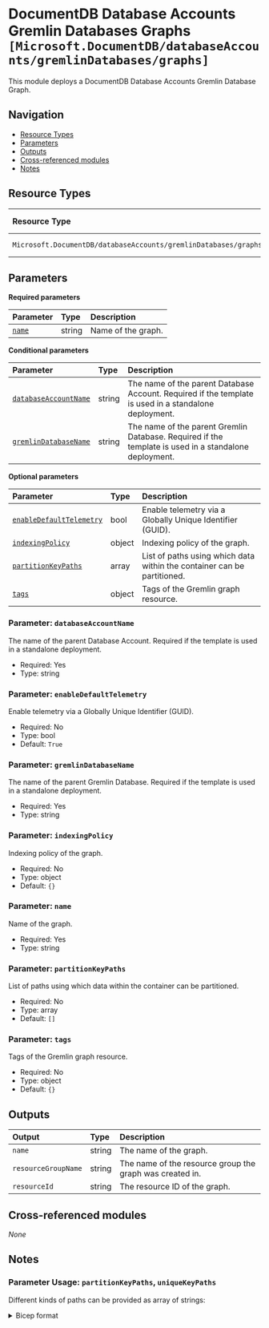# DocumentDB Database Accounts Gremlin Databases Graphs `[Microsoft.DocumentDB/databaseAccounts/gremlinDatabases/graphs]`

This module deploys a DocumentDB Database Accounts Gremlin Database Graph.

## Navigation

- [Resource Types](#Resource-Types)
- [Parameters](#Parameters)
- [Outputs](#Outputs)
- [Cross-referenced modules](#Cross-referenced-modules)
- [Notes](#Notes)

## Resource Types

| Resource Type | API Version |
| :-- | :-- |
| `Microsoft.DocumentDB/databaseAccounts/gremlinDatabases/graphs` | [2023-04-15](https://learn.microsoft.com/en-us/azure/templates/Microsoft.DocumentDB/2023-04-15/databaseAccounts/gremlinDatabases/graphs) |

## Parameters

**Required parameters**

| Parameter | Type | Description |
| :-- | :-- | :-- |
| [`name`](#parameter-name) | string | Name of the graph. |

**Conditional parameters**

| Parameter | Type | Description |
| :-- | :-- | :-- |
| [`databaseAccountName`](#parameter-databaseaccountname) | string | The name of the parent Database Account. Required if the template is used in a standalone deployment. |
| [`gremlinDatabaseName`](#parameter-gremlindatabasename) | string | The name of the parent Gremlin Database. Required if the template is used in a standalone deployment. |

**Optional parameters**

| Parameter | Type | Description |
| :-- | :-- | :-- |
| [`enableDefaultTelemetry`](#parameter-enabledefaulttelemetry) | bool | Enable telemetry via a Globally Unique Identifier (GUID). |
| [`indexingPolicy`](#parameter-indexingpolicy) | object | Indexing policy of the graph. |
| [`partitionKeyPaths`](#parameter-partitionkeypaths) | array | List of paths using which data within the container can be partitioned. |
| [`tags`](#parameter-tags) | object | Tags of the Gremlin graph resource. |

### Parameter: `databaseAccountName`

The name of the parent Database Account. Required if the template is used in a standalone deployment.
- Required: Yes
- Type: string

### Parameter: `enableDefaultTelemetry`

Enable telemetry via a Globally Unique Identifier (GUID).
- Required: No
- Type: bool
- Default: `True`

### Parameter: `gremlinDatabaseName`

The name of the parent Gremlin Database. Required if the template is used in a standalone deployment.
- Required: Yes
- Type: string

### Parameter: `indexingPolicy`

Indexing policy of the graph.
- Required: No
- Type: object
- Default: `{}`

### Parameter: `name`

Name of the graph.
- Required: Yes
- Type: string

### Parameter: `partitionKeyPaths`

List of paths using which data within the container can be partitioned.
- Required: No
- Type: array
- Default: `[]`

### Parameter: `tags`

Tags of the Gremlin graph resource.
- Required: No
- Type: object
- Default: `{}`


## Outputs

| Output | Type | Description |
| :-- | :-- | :-- |
| `name` | string | The name of the graph. |
| `resourceGroupName` | string | The name of the resource group the graph was created in. |
| `resourceId` | string | The resource ID of the graph. |

## Cross-referenced modules

_None_

## Notes

### Parameter Usage: `partitionKeyPaths`, `uniqueKeyPaths`

Different kinds of paths can be provided as array of strings:

<details>

<summary>Bicep format</summary>

```bicep
graphs: [
  {
    name: 'graph01'
    automaticIndexing: true
    partitionKeyPaths: [
      '/name'
    ],

  }
  {
    name: 'graph02'
    automaticIndexing: true
    partitionKeyPaths: [
      '/address'
    ]
  }
]
```

</details>
<p>
